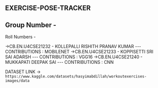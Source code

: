 ## EXERCISE-POSE-TRACKER
## Group Number - 


Roll Numbers -

->CB.EN.U4CSE21232 - KOLLEPALLI RISHITH PRANAV KUMAR ---  CONTRIBUTIONS : MOBILENET
->CB.EN.U4CSE21233 - KOPPISETTI SRI SAI ADARSH --- CONTRIBUTIONS : VGG16
->CB.EN.U4CSE21240 - MUKKAPATI DEEPAK SAI --- CONTRIBUTIONS : CNN

DATASET LINK -> `https://www.kaggle.com/datasets/hasyimabdillah/workoutexercises-images/data`


